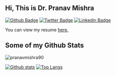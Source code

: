 ## Hi, This is Dr. Pranav Mishra

[![Github Badge](https://img.shields.io/badge/-pranavmishra90-grey?style=flat&logo=github&logoColor=white&link=https://github.com/pranavmishra90/)](https://www.github.com/pranavmishra90/) [![Twitter Badge](https://img.shields.io/badge/-drpranavmishra-00acee?style=flat&logo=twitter&logoColor=white&link=https://twitter.com/drpranavmishra/)](https://www.twitter.com/drpranavmishra/) [![Linkedin Badge](https://img.shields.io/badge/-drpranavmishra-0072b1?style=flat&logo=Linkedin&logoColor=white&link=https://www.linkedin.com/in/drpranavmishra/)](https://www.linkedin.com/in/drpranavmishra/)  <p align='left'> You can view my resume <a href='https://1drv.ms/b/s!AjcDO-rztKJ7iOx4rAPmICGNMnqGWw?e=6neZ8Z ' target=_blank><u>here</u>.</a></p>
## Some of my Github Stats
<p align=left> <img src=https://komarev.com/ghpvc/?username=pranavmishra90 alt=pranavmishra90 /> </p>

[![Github stats](https://github-readme-stats.vercel.app/api?username=pranavmishra90&show_icons=true&include_all_commits=true)](https://github.com/pranavmishra90/github-readme-stats)
[![Top Langs](https://github-readme-stats.vercel.app/api/top-langs/?username=pranavmishra90&layout=compact)](https://github.com/pranavmishra90/github-readme-stats)
